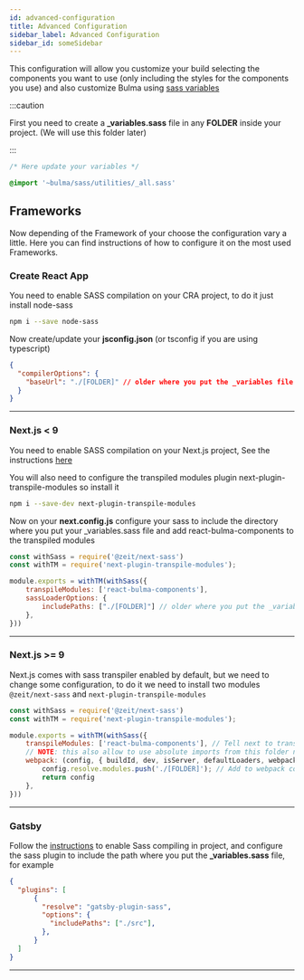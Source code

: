 ```yaml
---
id: advanced-configuration
title: Advanced Configuration
sidebar_label: Advanced Configuration
sidebar_id: someSidebar
---
```


This configuration will allow you customize your build selecting the components you want to use (only including the styles for the components you use) and also customize Bulma using [sass variables](https://bulma.io/documentation/customize/concepts/) 

:::caution

First you need to create a **_variables.sass** file in any **FOLDER** inside your project. (We will use this folder later)

:::

```sass {1}
/* Here update your variables */

@import '~bulma/sass/utilities/_all.sass'
```

## Frameworks

Now depending of the Framework of your choose the configuration vary a little. Here you can find instructions of how to configure it on the most used Frameworks.

### Create React App

You need to enable SASS compilation on your CRA project, to do it just install node-sass

```bash
npm i --save node-sass
```

Now create/update your **jsconfig.json** (or tsconfig if you are using typescript) 

```json
{
  "compilerOptions": {
    "baseUrl": "./[FOLDER]" // older where you put the _variables file
  }
}
```
---

### Next.js < 9

You need to enable SASS compilation on your Next.js project, See the instructions [here](https://github.com/zeit/next-plugins/tree/master/packages/next-sass)

You will also need to configure the transpiled modules plugin next-plugin-transpile-modules so install it

```bash
npm i --save-dev next-plugin-transpile-modules
```

Now on your **next.config.js** configure your sass to include the directory where you put your _variables.sass file and add react-bulma-components to the transpiled modules

```js
const withSass = require('@zeit/next-sass')
const withTM = require('next-plugin-transpile-modules');

module.exports = withTM(withSass({
    transpileModules: ['react-bulma-components'],
    sassLoaderOptions: {
        includePaths: ["./[FOLDER]"] // older where you put the _variables file
    },
}))
```
---

### Next.js >= 9

Next.js comes with sass transpiler enabled by default, but we need to change some configuration, to do it we need to install two modules `@zeit/next-sass` and `next-plugin-transpile-modules`


```js
const withSass = require('@zeit/next-sass')
const withTM = require('next-plugin-transpile-modules');

module.exports = withTM(withSass({
    transpileModules: ['react-bulma-components'], // Tell next to transpile the react-bulma-components module
    // NOTE: this also allow to use absolute imports from this folder not only for the _variables.sass file
    webpack: (config, { buildId, dev, isServer, defaultLoaders, webpack }) => {
        config.resolve.modules.push('./[FOLDER]'); // Add to webpack configuration the folder where you put the _variables file
        return config
    },
}))
```
---

### Gatsby

Follow the [instructions](https://www.gatsbyjs.org/packages/gatsby-plugin-sass/) to enable Sass compiling in project, and configure the sass plugin to include the path where you put the **_variables.sass** file, for example

```json
{
  "plugins": [
      {
        "resolve": "gatsby-plugin-sass",
        "options": {
          "includePaths": ["./src"],
        },
      }
  ]
}
```
---
